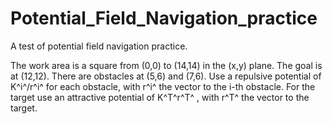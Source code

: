 # Potential_Field_Navigation_practice
A test of potential field navigation practice.

The work area is a square from (0,0) to (14,14) in the (x,y) plane.  The goal is at (12,12).  There are obstacles at (5,6) and (7,6).  Use a repulsive potential of K^i^/r^i^ for each obstacle, with r^i^ the vector to the i-th obstacle.  For the target use an attractive potential of K^T^r^T^ , with r^T^ the vector to the target. 
